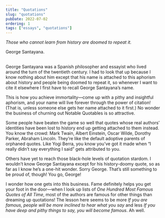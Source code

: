 ```yaml
---
title: "Quotations"
slug: "quotations"
pubDate: 2022-07-02
ordering: 1
tags: ["essays", "quotations"]
---
```


_Those who cannot learn from history are doomed to repeat it._
<div class="quote-attribution">
George Santayana.
</div>

<br />

<span class="small-caps">George Santayana was a Spanish philosopher</span> and essayist who lived around the turn of the twentieth century. I had to look that up because I know nothing about him except that his name is attached to this aphorism about history and people being doomed to repeat it, so whenever I want to cite it elsewhere I first have to recall George Santayana’s name.

This is how you achieve immortality—come up with a pithy and insightful aphorism, and your name will live forever through the power of citation! (That is, unless someone else gets her name attached to it first.) No wonder the business of churning out Notable Quotables is so attractive.

Some people have beaten the game so well that quotes whose real authors’ identities have been lost to history end up getting attached to them instead. You know the crowd: Mark Twain, Albert Einstein, Oscar Wilde, Dorothy Parker, Abraham Lincoln. They’re like the default adoptive parents of orphaned quotes. Like Yogi Berra, you know you’ve got it made when “I really didn’t say everything I said” gets attributed to you.

Others have yet to reach those black-hole levels of quotation stardom. I wouldn’t know George Santayana except for his history-doomy quote, so as far as I know he’s a one-hit wonder. Sorry George. That’s still something to be proud of, though! You go, George!

I wonder how one gets into this business. Fame definitely helps you get your foot in the door—when I look up lists of _One Hundred Most Famous Quotes of All Time_, most of the authors are famous for other things than dreaming up quotations! The lesson here seems to be more _If you are famous, people will be more inclined to hear what you say_ and less _If you have deep and pithy things to say, you will become famous_. Ah well.